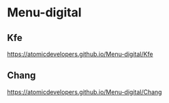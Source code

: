 # Menu-digital

## Kfe
https://atomicdevelopers.github.io/Menu-digital/Kfe

## Chang
https://atomicdevelopers.github.io/Menu-digital/Chang